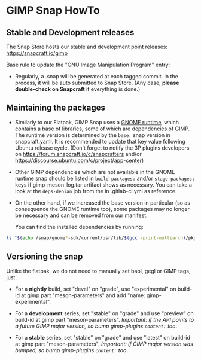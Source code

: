 # GIMP Snap HowTo

## Stable and Development releases

The Snap Store hosts our stable and development point releases:
https://snapcraft.io/gimp

Base rule to update the "GNU Image Manipulation Program" entry:

* Regularly, a .snap will be generated at each tagged commit.
  In the process, it will be auto submitted to Snap Store.
  (Any case, **please double-check on Snapcraft** if everything is done.)

## Maintaining the packages

* Similarly to our Flatpak, GIMP Snap uses a [GNOME runtime](https://github.com/ubuntu/gnome-sdk),
  which contains a base of libraries, some of which are dependencies of GIMP.
  The runtime version is determined by the `base:` snap version in snapcraft.yaml.
  It is recommended to update that key value following Ubuntu release cycle.
  (Don't forget to notify the 3P plugins developers on https://forum.snapcraft.io/c/snapcrafters
  and/or https://discourse.ubuntu.com/c/project/app-center)

* Other GIMP dependencies which are not available in the GNOME runtime snap
  should be listed in `build-packages:` and/or `stage-packages:` keys if
  gimp-meson-log.tar artifact shows as necessary. You can take a look at
  the `deps-debian` job from the in .gitlab-ci.yml as reference.

* On the other hand, if we increased the base version in particular (so as
  consequence the GNOME runtime too), some packages may no longer be
  necessary and can be removed from our manifest.

  You can find the installed dependencies by running:

```sh
ls "$(echo /snap/gnome*-sdk/current/usr/lib/$(gcc -print-multiarch)/pkgconfig)"
```

## Versioning the snap

Unlike the flatpak, we do not need to manually set babl, gegl or GIMP tags, just:

* For a **nightly** build, set "devel" on "grade",
  use "experimental" on build-id at gimp part "meson-parameters" and
  add "name: gimp-experimental".

* For a **development** series, set "stable" on "grade" and
  use "preview" on build-id at gimp part "meson-parameters".
  *Important: if the API points to a future GIMP major version, so
  bump gimp-plugins `content:` too*.

* For a **stable** series, set "stable" on "grade" and
  use "latest" on build-id at gimp part "meson-parameters".
  *Important: if GIMP major version was bumped, so
  bump gimp-plugins `content:` too*.
